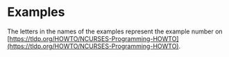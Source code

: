 # Examples

The letters in the names of the examples represent the example number on
[https://tldp.org/HOWTO/NCURSES-Programming-HOWTO](https://tldp.org/HOWTO/NCURSES-Programming-HOWTO).
